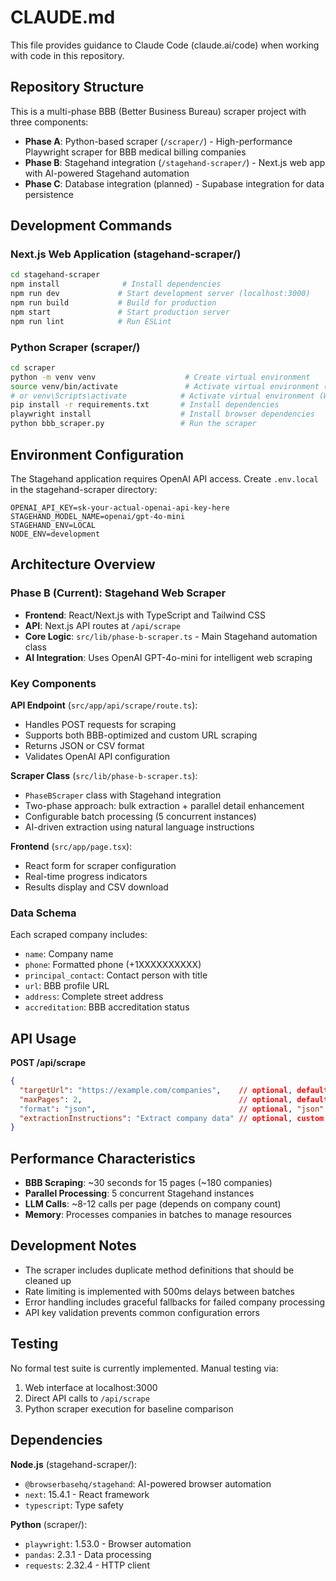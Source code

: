 # CLAUDE.md

This file provides guidance to Claude Code (claude.ai/code) when working with code in this repository.

## Repository Structure

This is a multi-phase BBB (Better Business Bureau) scraper project with three components:

- **Phase A**: Python-based scraper (`/scraper/`) - High-performance Playwright scraper for BBB medical billing companies
- **Phase B**: Stagehand integration (`/stagehand-scraper/`) - Next.js web app with AI-powered Stagehand automation
- **Phase C**: Database integration (planned) - Supabase integration for data persistence

## Development Commands

### Next.js Web Application (stagehand-scraper/)
```bash
cd stagehand-scraper
npm install              # Install dependencies
npm run dev             # Start development server (localhost:3000)
npm run build           # Build for production
npm start               # Start production server
npm run lint            # Run ESLint
```

### Python Scraper (scraper/)
```bash
cd scraper
python -m venv venv                    # Create virtual environment
source venv/bin/activate               # Activate virtual environment (Unix)
# or venv\Scripts\activate            # Activate virtual environment (Windows)
pip install -r requirements.txt       # Install dependencies
playwright install                    # Install browser dependencies
python bbb_scraper.py                 # Run the scraper
```

## Environment Configuration

The Stagehand application requires OpenAI API access. Create `.env.local` in the stagehand-scraper directory:

```
OPENAI_API_KEY=sk-your-actual-openai-api-key-here
STAGEHAND_MODEL_NAME=openai/gpt-4o-mini
STAGEHAND_ENV=LOCAL
NODE_ENV=development
```

## Architecture Overview

### Phase B (Current): Stagehand Web Scraper
- **Frontend**: React/Next.js with TypeScript and Tailwind CSS
- **API**: Next.js API routes at `/api/scrape`
- **Core Logic**: `src/lib/phase-b-scraper.ts` - Main Stagehand automation class
- **AI Integration**: Uses OpenAI GPT-4o-mini for intelligent web scraping

### Key Components

**API Endpoint** (`src/app/api/scrape/route.ts`):
- Handles POST requests for scraping
- Supports both BBB-optimized and custom URL scraping
- Returns JSON or CSV format
- Validates OpenAI API configuration

**Scraper Class** (`src/lib/phase-b-scraper.ts`):
- `PhaseBScraper` class with Stagehand integration
- Two-phase approach: bulk extraction + parallel detail enhancement
- Configurable batch processing (5 concurrent instances)
- AI-driven extraction using natural language instructions

**Frontend** (`src/app/page.tsx`):
- React form for scraper configuration
- Real-time progress indicators
- Results display and CSV download

### Data Schema
Each scraped company includes:
- `name`: Company name
- `phone`: Formatted phone (+1XXXXXXXXXX)
- `principal_contact`: Contact person with title
- `url`: BBB profile URL
- `address`: Complete street address
- `accreditation`: BBB accreditation status

## API Usage

**POST /api/scrape**
```json
{
  "targetUrl": "https://example.com/companies",    // optional, defaults to BBB
  "maxPages": 2,                                   // optional, default: 1, max: 15
  "format": "json",                                // optional, "json" | "csv"
  "extractionInstructions": "Extract company data" // optional, custom AI instructions
}
```

## Performance Characteristics

- **BBB Scraping**: ~30 seconds for 15 pages (~180 companies)
- **Parallel Processing**: 5 concurrent Stagehand instances
- **LLM Calls**: ~8-12 calls per page (depends on company count)
- **Memory**: Processes companies in batches to manage resources

## Development Notes

- The scraper includes duplicate method definitions that should be cleaned up
- Rate limiting is implemented with 500ms delays between batches
- Error handling includes graceful fallbacks for failed company processing
- API key validation prevents common configuration errors

## Testing

No formal test suite is currently implemented. Manual testing via:
1. Web interface at localhost:3000
2. Direct API calls to `/api/scrape`
3. Python scraper execution for baseline comparison

## Dependencies

**Node.js** (stagehand-scraper/):
- `@browserbasehq/stagehand`: AI-powered browser automation
- `next`: 15.4.1 - React framework
- `typescript`: Type safety

**Python** (scraper/):
- `playwright`: 1.53.0 - Browser automation
- `pandas`: 2.3.1 - Data processing
- `requests`: 2.32.4 - HTTP client